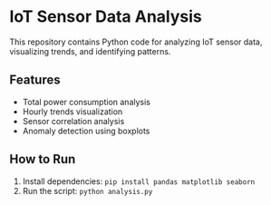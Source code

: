 # IoT Sensor Data Analysis
This repository contains Python code for analyzing IoT sensor data, visualizing trends, and identifying patterns.

## Features
- Total power consumption analysis
- Hourly trends visualization
- Sensor correlation analysis
- Anomaly detection using boxplots

## How to Run
1. Install dependencies: `pip install pandas matplotlib seaborn`
2. Run the script: `python analysis.py`

